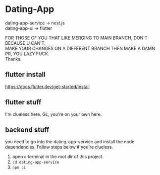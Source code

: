# Dating-App

dating-app-service -> nest.js\
dating-app-ui -> flutter

FOR THOSE OF YOU THAT LIKE MERGING TO MAIN BRANCH, DON'T BECAUSE U CAN'T.\
MAKE YOUR CHANGES ON A DIFFERENT BRANCH THEN MAKE A DAMN PR, YOU LAZY FUCK.\
Thanks.

## flutter install
https://docs.flutter.dev/get-started/install

## flutter stuff
I'm clueless here. GL, you're on your own here.

## backend stuff
you need to go into the dating-app-service and install the node dependencies. Follow steps below if you're clueless.
1. open a terminal in the root dir of this project.
2. ```cd dating-app-service```
3. ```npm ci```
